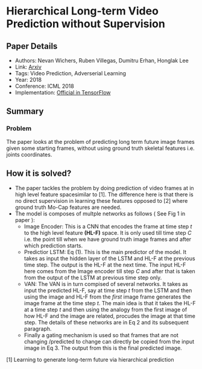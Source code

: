# Hierarchical Long-term Video Prediction without Supervision

## Paper Details

* Authors: Nevan Wichers, Ruben Villegas, Dumitru Erhan, Honglak Lee
* Link: [Arxiv](https://arxiv.org/pdf/1806.04768.pdf)
* Tags: Video Prediction, Adverserial Learning
* Year: 2018
* Conference: ICML 2018
* Implementation: [Official in TensorFlow](https://github.com/brain-research/long-term-video-prediction-without-supervision)

## Summary

### Problem 

The paper looks at the problem of predicting long term future image frames given some starting frames, without using ground truth
skeletal features i.e. joints coordinates.

## How it is solved?

* The paper tackles the problem by doing prediction of video frames at in high level feature spacesimilar to [1]. The difference
here is that there is no direct supervision in learning these features opposed to [2] where ground truth Mo-Cap features are
needed.
* The model is composes of multple networks as follows ( See Fig 1 in paper ):
    * Image Encoder: This is a CNN that encodes the frame at time step *t* to the high level feature **(HL-F)** space. It is only used till time
step *C* i.e. the point till when we have ground truth image frames and after which prediction starts.
    * Predictior LSTM: Eq (1). This is the main predictor of the model. It takes as input the hidden layer of the LSTM 
and HL-F at the previous time step. The output is the HL-F at the next time. The input HL-F here comes from the Image encoder
till step *C* and after that is taken from the output of the LSTM at previous time step only. 
    * VAN: The VAN is in turn compised of several networks. It takes as input the predicted HL-F, say at time step *t* 
from the LSTM and then using the image and HL-F from the *first* image frame generates the image frame at the time step *t*.
The main idea is that it takes the HL-F at a time step *t* and then using the analogy from the first image of how HL-F
and the image are related, procudes the image at that time step. The details of these networks are in Eq 2 and its subsequent paragraph.
   * Finally a gating mechanism is used so that  frames that are not changing /predicted to change can directly be copied from the input image in Eq 3. The output from this is the final predicted image.





[1] Learning to generate long-term future via hierarchical prediction

